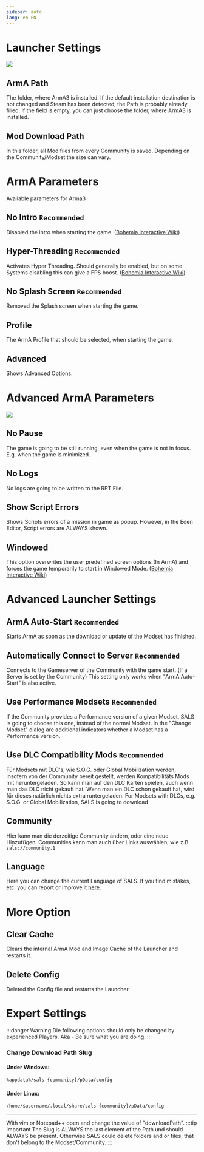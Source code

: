 ```yaml
---
sidebar: auto
lang: en-EN
---
```



# Launcher Settings

![](/images/en/launcher/settings_1_1_1.png)

## ArmA Path
The folder, where ArmA3 is installed. If the default installation destination is not changed and Steam has been detected, the Path is probably already filled. If the field is empty, you can just choose the folder, where ArmA3 is installed.

## Mod Download Path
In this folder, all Mod files from every Community is saved. Depending on the Community/Modset the size can vary.


# ArmA Parameters
Available parameters for Arma3

## No Intro `Recommended`
Disabled the intro when starting the game. ([Bohemia Interactive Wiki](https://community.bistudio.com/wiki/Arma_3_Startup_Parameters#Game_Loading_Speedup))

## Hyper-Threading `Recommended`
Activates Hyper Threading. Should generally be enabled, but on some Systems disabling this can give a FPS boost. ([Bohemia Interactive Wiki](https://community.bistudio.com/wiki/Arma_3_Startup_Parameters#Performance))

## No Splash Screen `Recommended`
Removed the Splash screen when starting the game.

## Profile
The ArmA Profile that should be selected, when starting the game.

## Advanced
Shows Advanced Options.


# Advanced ArmA Parameters

![](/images/en/launcher/settings_advanced_1_1_1.png)

## No Pause
The game is going to be still running, even when the game is not in focus. E.g. when the game is minimized. 

## No Logs
No logs are going to be written to the RPT File.

## Show Script Errors
Shows Scripts errors of a mission in game as popup. However, in the Eden Editor, Script errors are ALWAYS shown.

## Windowed
This option overwrites the user predefined screen options (In ArmA) and forces the game temporarily to start in Windowed Mode. ([Bohemia Interactive Wiki](https://community.bistudio.com/wiki/Arma_3_Startup_Parameters#Display_Options))


# Advanced Launcher Settings

## ArmA Auto-Start `Recommended`
Starts ArmA as soon as the download or update of the Modset has finished.

## Automatically Connect to Server `Recommended`
Connects to the Gameserver of the Community with the game start. (If a Server is set by the Community) This setting only works when "ArmA Auto-Start" is also active.

## Use Performance Modsets `Recommended`
If the Community provides a Performance version of a given Modset, SALS is going to choose this one, instead of the normal Modset.
In the "Change Modset" dialog are additional indicators whether a Modset has a Performance version.

## Use DLC Compatibility Mods `Recommended`
Für Modsets mit DLC's, wie S.O.G. oder Global Mobilization werden, insofern von der Community bereit gestellt, werden
Kompatibilitäts Mods mit heruntergeladen. So kann man auf den DLC Karten spielen, auch wenn man das DLC nicht gekauft hat.
Wenn man ein DLC schon gekauft hat, wird für dieses natürlich nichts extra runtergeladen.
For Modsets with DLCs, e.g. S.O.G. or Global Mobilization, SALS is going to download 

## Community
Hier kann man die derzeitige Community ändern, oder eine neue Hinzufügen. Communities kann man auch über Links auswählen, wie z.B. `sals://community.1`

## Language
Here you can change the current Language of SALS. If you find mistakes, etc. you can report or improve it [here](https://github.com/SALS-APP/Translations).


# More Option

## Clear Cache
Clears the internal ArmA Mod and Image Cache of the Launcher and restarts it.

## Delete Config
Deleted the Config file and restarts the Launcher.


# Expert Settings
:::danger Warning
Die following options should only be changed by experienced Players. Aka - Be sure what you are doing.
:::

### Change Download Path Slug

#### Under Windows:
```%appdata%/sals-{community}/pData/config```
#### Under Linux:
```/home/$username/.local/share/sals-{community}/pData/config```

---

With vim or Notepad++ open and change the value of "downloadPath".
:::tip Important
The Slug is ALWAYS the last element of the Path und should ALWAYS be present. Otherwise SALS could delete folders and or files, that don't belong to the Modset/Community.
:::
